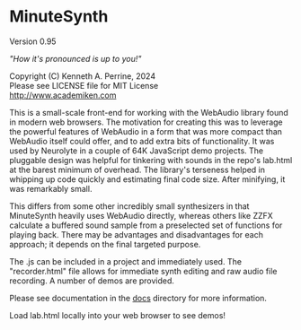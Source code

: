 # MinuteSynth

Version 0.95

*"How it's pronounced is up to you!"*

Copyright (C) Kenneth A. Perrine, 2024<br>
Please see LICENSE file for MIT License<br>
http://www.academiken.com

This is a small-scale front-end for working with the WebAudio library found in modern web browsers. The motivation for creating this was to leverage the powerful features of WebAudio in a form that was more compact than WebAudio itself could offer, and to add extra bits of functionality. It was used by Neurolyte in a couple of 64K JavaScript demo projects. The pluggable design was helpful for tinkering with sounds in the repo's lab.html at the barest minimum of overhead. The library's terseness helped in whipping up code quickly and estimating final code size. After minifying, it was remarkably small.

This differs from some other incredibly small synthesizers in that MinuteSynth heavily uses WebAudio directly, whereas others like ZZFX calculate a buffered sound sample from a preselected set of functions for playing back. There may be advantages and disadvantages for each approach; it depends on the final targeted purpose.

The .js can be included in a project and immediately used. The "recorder.html" file allows for immediate synth editing and raw audio file recording. A number of demos are provided.

Please see documentation in the [docs](docs) directory for more information.

Load lab.html locally into your web browser to see demos!
